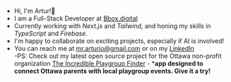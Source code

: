 - Hi, I'm Artur!👋
- I am a Full-Stack Developer at [Bbox.digital](https://www.bbox.digital/)
- Currently working with *Next.js* and *Tailwind*, and honing my skills in *TypeScript* and *Firebase*.
- I'm happy to collaborate on exciting projects, especially if AI is involved!
- You can reach me at [mr.arturio@gmail.com](mr.arturio@gmail.com) or on my [LinkedIn](https://www.linkedin.com/in/arturtereshchenko/) <br>
  -PS: Check out my latest open source project for the Ottawa non-profit organization [The Incredible Playgroup Finder](https://github.com/mr-Arturio/DreamTales) - ***app designed to connect Ottawa parents with local playgroup events. Give it a try!**<br>

<!--
**mr-Arturio/mr-Arturio** is a ✨ _special_ ✨ repository because its `README.md` (this file) appears on your GitHub profile.

Here are some ideas to get you started:

- 🔭 I’m currently working on ...
- 🌱 I’m currently learning ...
- 👯 I’m looking to collaborate on ...
- 🤔 I’m looking for help with ...
- 💬 Ask me about ...
- 📫 How to reach me: ...
- 😄 Pronouns: ...
- ⚡ Fun fact: ...
-->
